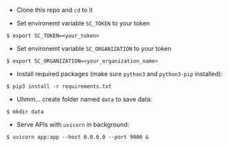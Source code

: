 - Clone this repo and `cd` to it

- Set environemt variable `SC_TOKEN` to your token

```console
$ export SC_TOKEN=<your_token>
```


- Set environemt variable `SC_ORGANIZATION` to your token

```console
$ export SC_ORGANIZATION=<your_organization_name>
```

- Install required packages (make sure `python3` and `python3-pip` installed):

```console
$ pip3 install -r requirements.txt
```

- Uhmm... create folder named `data` to save data:

```console
$ mkdir data
```

- Serve APIs with `uvicorn` in background:

```console
$ uvicorn app:app --host 0.0.0.0 --port 9000 &
```
